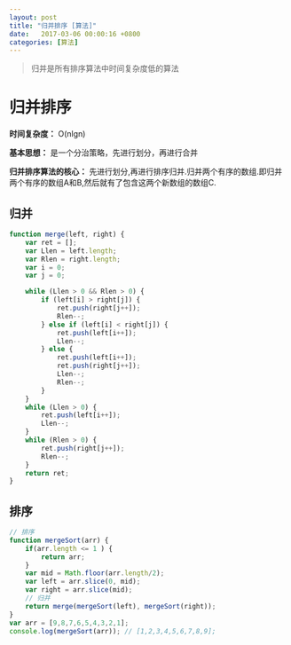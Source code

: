 ```yaml
---
layout: post
title: "归并排序 [算法]" 
date:   2017-03-06 00:00:16 +0800
categories: [算法]
---
```


> 归并是所有排序算法中时间复杂度低的算法

# 归并排序

**时间复杂度：** O(nlgn)

**基本思想：** 是一个分治策略，先进行划分，再进行合并

**归并排序算法的核心：** 先进行划分,再进行排序归并.归并两个有序的数组.即归并两个有序的数组A和B,然后就有了包含这两个新数组的数组C.


## 归并

```javascript
function merge(left, right) {
	var ret = [];
	var Llen = left.length;
	var Rlen = right.length;
	var i = 0;
	var j = 0;

	while (Llen > 0 && Rlen > 0) {
		if (left[i] > right[j]) {
			ret.push(right[j++]);
			Rlen--;
		} else if (left[i] < right[j]) {
			ret.push(left[i++]);
			Llen--;
		} else {
			ret.push(left[i++]);
			ret.push(right[j++]);
			Llen--;
			Rlen--;
		}
	}
	while (Llen > 0) {
		ret.push(left[i++]);
		Llen--;
	}
	while (Rlen > 0) {
		ret.push(right[j++]);
		Rlen--;
	}
	return ret;
}
```


## 排序

```javascript
// 排序
function mergeSort(arr) {
	if(arr.length <= 1 ) {
		return arr;
	}
	var mid = Math.floor(arr.length/2);
	var left = arr.slice(0, mid);
	var right = arr.slice(mid);
	// 归并
	return merge(mergeSort(left), mergeSort(right));
}
var arr = [9,8,7,6,5,4,3,2,1];
console.log(mergeSort(arr)); // [1,2,3,4,5,6,7,8,9];
```